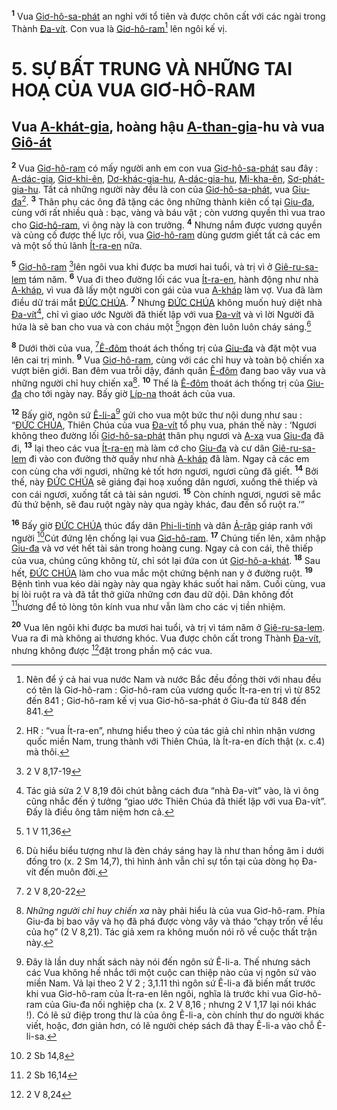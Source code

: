 <sup><b>1</b></sup> Vua [Giơ-hô-sa-phát]() an nghỉ với tổ tiên và được chôn cất với các ngài trong Thành [Đa-vít](). Con vua là [Giơ-hô-ram]()[^1-d7d8a48c-9b5b-463b-a579-fcff3002d88f] lên ngôi kế vị.


# 5. SỰ BẤT TRUNG VÀ NHỮNG TAI HOẠ CỦA VUA GIƠ-HÔ-RAM

## Vua [A-khát-gia](), hoàng hậu [A-than-gia]()-hu và vua [Giô-át]()
<sup><b>2</b></sup> Vua [Giơ-hô-ram]() có mấy người anh em con vua [Giơ-hô-sa-phát]() sau đây : [A-dác-gia](), [Giơ-khi-ên](), [Dơ-khác-gia-hu](), [A-dác-gia-hu](), [Mi-kha-ên](), [Sơ-phát-gia-hu](). Tất cả những người này đều là con của [Giơ-hô-sa-phát](), vua [Giu-đa]()[^2-d7d8a48c-9b5b-463b-a579-fcff3002d88f]. <sup><b>3</b></sup> Thân phụ các ông đã tặng các ông những thành kiên cố tại [Giu-đa](), cùng với rất nhiều quà : bạc, vàng và báu vật ; còn vương quyền thì vua trao cho [Giơ-hô-ram](), vì ông này là con trưởng. <sup><b>4</b></sup> Nhưng nắm được vương quyền và củng cố được thế lực rồi, vua [Giơ-hô-ram]() dùng gươm giết tất cả các em và một số thủ lãnh [Ít-ra-en]() nữa.

<sup><b>5</b></sup> [Giơ-hô-ram]() [^1@-d7d8a48c-9b5b-463b-a579-fcff3002d88f]lên ngôi vua khi được ba mươi hai tuổi, và trị vì ở [Giê-ru-sa-lem]() tám năm. <sup><b>6</b></sup> Vua đi theo đường lối các vua [Ít-ra-en](), hành động như nhà [A-kháp](), vì vua đã lấy một người con gái của vua [A-kháp]() làm vợ. Vua đã làm điều dữ trái mắt [ĐỨC CHÚA](). <sup><b>7</b></sup> Nhưng [ĐỨC CHÚA]() không muốn huỷ diệt nhà [Đa-vít]()[^3-d7d8a48c-9b5b-463b-a579-fcff3002d88f], chỉ vì giao ước Người đã thiết lập với vua [Đa-vít]() và vì lời Người đã hứa là sẽ ban cho vua và con cháu một [^2@-d7d8a48c-9b5b-463b-a579-fcff3002d88f]ngọn đèn luôn luôn cháy sáng.[^4-d7d8a48c-9b5b-463b-a579-fcff3002d88f]

<sup><b>8</b></sup> Dưới thời của vua, [^3@-d7d8a48c-9b5b-463b-a579-fcff3002d88f][Ê-đôm]() thoát ách thống trị của [Giu-đa]() và đặt một vua lên cai trị mình. <sup><b>9</b></sup> Vua [Giơ-hô-ram](), cùng với các chỉ huy và toàn bộ chiến xa vượt biên giới. Ban đêm vua trỗi dậy, đánh quân [Ê-đôm]() đang bao vây vua và những người chỉ huy chiến xa[^5-d7d8a48c-9b5b-463b-a579-fcff3002d88f]. <sup><b>10</b></sup> Thế là [Ê-đôm]() thoát ách thống trị của [Giu-đa]() cho tới ngày nay. Bấy giờ [Líp-na]() thoát ách của vua.

<sup><b>12</b></sup> Bấy giờ, ngôn sứ [Ê-li-a]()[^7-d7d8a48c-9b5b-463b-a579-fcff3002d88f] gửi cho vua một bức thư nội dung như sau : “[ĐỨC CHÚA](), Thiên Chúa của vua [Đa-vít]() tổ phụ vua, phán thế này : ‘Ngươi không theo đường lối [Giơ-hô-sa-phát]() thân phụ ngươi và [A-xa]() vua [Giu-đa]() đã đi, <sup><b>13</b></sup> lại theo các vua [Ít-ra-en]() mà làm cớ cho [Giu-đa]() và cư dân [Giê-ru-sa-lem]() đi vào con đường thờ quấy như nhà [A-kháp]() đã làm. Ngay cả các em con cùng cha với ngươi, những kẻ tốt hơn ngươi, ngươi cũng đã giết. <sup><b>14</b></sup> Bởi thế, này [ĐỨC CHÚA]() sẽ giáng đại hoạ xuống dân ngươi, xuống thê thiếp và con cái ngươi, xuống tất cả tài sản ngươi. <sup><b>15</b></sup> Còn chính ngươi, ngươi sẽ mắc đủ thứ bệnh, sẽ đau ruột ngày này qua ngày khác, đau đến sổ ruột ra.’”

<sup><b>16</b></sup> Bấy giờ [ĐỨC CHÚA]() thúc đẩy dân [Phi-li-tinh]() và dân [Ả-rập]() giáp ranh với người [^4@-d7d8a48c-9b5b-463b-a579-fcff3002d88f]Cút đứng lên chống lại vua [Giơ-hô-ram](). <sup><b>17</b></sup> Chúng tiến lên, xâm nhập [Giu-đa]() và vơ vét hết tài sản trong hoàng cung. Ngay cả con cái, thê thiếp của vua, chúng cũng không từ, chỉ sót lại đứa con út [Giơ-hô-a-khát](). <sup><b>18</b></sup> Sau hết, [ĐỨC CHÚA]() làm cho vua mắc một chứng bệnh nan y ở đường ruột. <sup><b>19</b></sup> Bệnh tình vua kéo dài ngày này qua ngày khác suốt hai năm. Cuối cùng, vua bị lòi ruột ra và đã tắt thở giữa những cơn đau dữ dội. Dân không đốt [^5@-d7d8a48c-9b5b-463b-a579-fcff3002d88f]hương để tỏ lòng tôn kính vua như vẫn làm cho các vị tiền nhiệm.

<sup><b>20</b></sup> Vua lên ngôi khi được ba mươi hai tuổi, và trị vì tám năm ở [Giê-ru-sa-lem](). Vua ra đi mà không ai thương khóc. Vua được chôn cất trong Thành [Đa-vít](), nhưng không được [^6@-d7d8a48c-9b5b-463b-a579-fcff3002d88f]đặt trong phần mộ các vua.

[^1-d7d8a48c-9b5b-463b-a579-fcff3002d88f]: Nên để ý cả hai vua nước Nam và nước Bắc đều đồng thời với nhau đều có tên là Giơ-hô-ram : Giơ-hô-ram của vương quốc Ít-ra-en trị vì từ 852 đến 841 ; Giơ-hô-ram kế vị vua Giơ-hô-sa-phát ở Giu-đa từ 848 đến 841.
[^2-d7d8a48c-9b5b-463b-a579-fcff3002d88f]: HR : “vua Ít-ra-en”, nhưng hiểu theo ý của tác giả chỉ nhìn nhận vương quốc miền Nam, trung thành với Thiên Chúa, là Ít-ra-en đích thật (x. c.4) mà thôi.
[^3-d7d8a48c-9b5b-463b-a579-fcff3002d88f]: Tác giả sửa 2 V 8,19 đôi chút bằng cách đưa “nhà Đa-vít” vào, là vì ông cũng nhắc đến ý tưởng “giao ước Thiên Chúa đã thiết lập với vua Đa-vít”. Đấy là điều ông tâm niệm hơn cả.
[^4-d7d8a48c-9b5b-463b-a579-fcff3002d88f]: Dù hiểu biểu tượng như là đèn cháy sáng hay là như than hồng âm ỉ dưới đống tro (x. 2 Sm 14,7), thì hình ảnh vẫn chỉ sự tồn tại của dòng họ Đa-vít đến muôn đời.
[^5-d7d8a48c-9b5b-463b-a579-fcff3002d88f]: *Những người chỉ huy chiến xa* này phải hiểu là của vua Giơ-hô-ram. Phía Giu-đa bị bao vây và họ đã phá được vòng vây và tháo “chạy trốn về lều của họ” (2 V 8,21). Tác giả xem ra không muốn nói rõ về cuộc thất trận này.
[^7-d7d8a48c-9b5b-463b-a579-fcff3002d88f]: Đây là lần duy nhất sách này nói đến ngôn sứ Ê-li-a. Thế nhưng sách các Vua không hề nhắc tới một cuộc can thiệp nào của vị ngôn sứ vào miền Nam. Vả lại theo 2 V 2 ; 3,1.11 thì ngôn sứ Ê-li-a đã biến mất trước khi vua Giơ-hô-ram của Ít-ra-en lên ngôi, nghĩa là trước khi vua Giơ-hô-ram của Giu-đa nối nghiệp cha (x. 2 V 8,16 ; nhưng 2 V 1,17 lại nói khác !). Có lẽ sứ điệp trong thư là của ông Ê-li-a, còn chính thư do người khác viết, hoặc, đơn giản hơn, có lẽ người chép sách đã thay Ê-li-a vào chỗ Ê-li-sa.
[^1@-d7d8a48c-9b5b-463b-a579-fcff3002d88f]: 2 V 8,17-19
[^2@-d7d8a48c-9b5b-463b-a579-fcff3002d88f]: 1 V 11,36
[^3@-d7d8a48c-9b5b-463b-a579-fcff3002d88f]: 2 V 8,20-22
[^4@-d7d8a48c-9b5b-463b-a579-fcff3002d88f]: 2 Sb 14,8
[^5@-d7d8a48c-9b5b-463b-a579-fcff3002d88f]: 2 Sb 16,14
[^6@-d7d8a48c-9b5b-463b-a579-fcff3002d88f]: 2 V 8,24